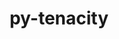 ---
title: "py-tenacity"
layout: cache
categories: [package, develop-2024-06-16]
meta: {"versions": ["8.2.2"], "compilers": ["gcc@=11.4.0", "gcc@=9.4.0", "oneapi@=2024.0.0"], "oss": ["ubuntu20.04", "ubuntu22.04"], "platforms": ["linux"], "targets": ["neoverse_v1", "ppc64le", "x86_64_v3"], "stacks": ["e4s", "e4s-neoverse_v1", "e4s-oneapi", "e4s-power", "root"], "num_specs": 4, "num_specs_by_stack": {"root": 4, "e4s": 1, "e4s-neoverse_v1": 1, "e4s-power": 1, "e4s-oneapi": 1}}
spec_details: [{"hash": "mc22s5g6lmtu5dyjhx2364v3vpq2yfga", "compiler": "gcc@=11.4.0", "versions": ["8.2.2"], "os": "ubuntu22.04", "platform": "linux", "target": "x86_64_v3", "variants": ["build_system=python_pip"], "stacks": ["root", "e4s"], "size": "-", "tarball": "https://binaries.spack.io/releases/develop-2024-06-16/build_cache/linux-ubuntu22.04-x86_64_v3/gcc-11.4.0/py-tenacity-8.2.2/linux-ubuntu22.04-x86_64_v3-gcc-11.4.0-py-tenacity-8.2.2-mc22s5g6lmtu5dyjhx2364v3vpq2yfga.spack"}, {"hash": "vg5ofmz454bt4bfrnyj5vbxmu7cmjlkw", "compiler": "gcc@=11.4.0", "versions": ["8.2.2"], "os": "ubuntu22.04", "platform": "linux", "target": "neoverse_v1", "variants": ["build_system=python_pip"], "stacks": ["e4s-neoverse_v1", "root"], "size": "-", "tarball": "https://binaries.spack.io/releases/develop-2024-06-16/build_cache/linux-ubuntu22.04-neoverse_v1/gcc-11.4.0/py-tenacity-8.2.2/linux-ubuntu22.04-neoverse_v1-gcc-11.4.0-py-tenacity-8.2.2-vg5ofmz454bt4bfrnyj5vbxmu7cmjlkw.spack"}, {"hash": "6r4zbodil3rwza7ge6zkegytwv77hta7", "compiler": "gcc@=9.4.0", "versions": ["8.2.2"], "os": "ubuntu20.04", "platform": "linux", "target": "ppc64le", "variants": ["build_system=python_pip"], "stacks": ["e4s-power", "root"], "size": "-", "tarball": "https://binaries.spack.io/releases/develop-2024-06-16/build_cache/linux-ubuntu20.04-ppc64le/gcc-9.4.0/py-tenacity-8.2.2/linux-ubuntu20.04-ppc64le-gcc-9.4.0-py-tenacity-8.2.2-6r4zbodil3rwza7ge6zkegytwv77hta7.spack"}, {"hash": "jyxtcfx5kdym2abo7ht65zscdncgh3m5", "compiler": "oneapi@=2024.0.0", "versions": ["8.2.2"], "os": "ubuntu22.04", "platform": "linux", "target": "x86_64_v3", "variants": ["build_system=python_pip"], "stacks": ["e4s-oneapi", "root"], "size": "-", "tarball": "https://binaries.spack.io/releases/develop-2024-06-16/build_cache/linux-ubuntu22.04-x86_64_v3/oneapi-2024.0.0/py-tenacity-8.2.2/linux-ubuntu22.04-x86_64_v3-oneapi-2024.0.0-py-tenacity-8.2.2-jyxtcfx5kdym2abo7ht65zscdncgh3m5.spack"}]
---